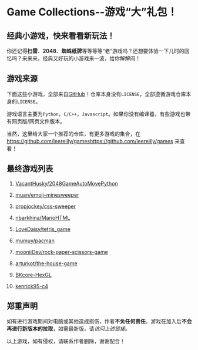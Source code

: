 # Game Collections--游戏“大”礼包！

## 经典小游戏，快来看看**新玩法**！

你还记得**扫雷**、**2048**、**蜘蛛纸牌**等等等等“老”游戏吗？还想要体验一下儿时的回忆吗？来来来，经典又好玩的小游戏来一波，给你解解闷！  

## 游戏来源

下面这些小游戏，全部来自[GitHub](https://github.com/)！仓库本身没有`LICENSE`，全部遵循游戏仓库本身的`LICENSE`。  

游戏语言主要为`Python`，`C/C++`，`Javascript`。如果你没有编译器，有些游戏也带有网页版/网页文件版本。  

当然，这里给大家一个推荐的仓库，有更多游戏的集合，在<https://github.com/leereilly/gameshttps://github.com/leereilly/games> 来查看！

## 最终游戏列表

1. [VacantHusky/2048GameAutoMovePython](https://github.com/VacantHusky/2048GameAutoMovePython/)  

2. [muan/emoji-minesweeper](https://github.com/muan/emoji-minesweeper/)  

3. [propjockey/css-sweeper](https://github.com/propjockey/css-sweeper)  

4. [nbarkhina/MarioHTML](https://github.com/nbarkhina/MarioHTML)  

5. [LoveDaisy/tetris_game](https://github.com/LoveDaisy/tetris_game)  

6. [mumuy/pacman](https://github.com/mumuy/pacman)  

7. [mooniiDev/rock-paper-scissors-game](https://github.com/mooniiDev/rock-paper-scissors-game)  

8. [arturkot/the-house-game](https://github.com/arturkot/the-house-game)  

9. [BKcore-HexGL](https://github.com/BKcore/HexGL)  

10. [kenrick95-c4](https://github.com/kenrick95/c4)  

## 郑重声明

如有进行游戏期间对电脑或其他造成损伤，作者**不负任何责任**。游戏在加入后**不会再进行新版本的拉取**，如需最新版，请*访问上述链接*。

以上游戏，如有侵权，请联系作者删除，谢谢配合！
